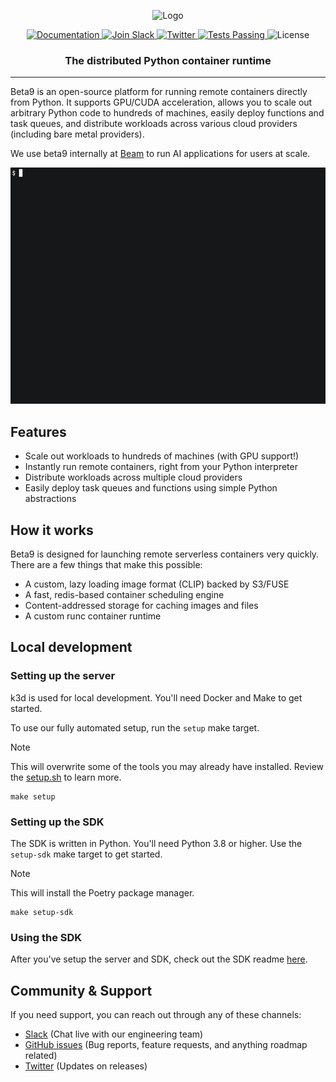 <p align="center">
<img alt="Logo" src="https://github.com/beam-cloud/beta9/assets/10925686/860052a1-2a96-4bad-a991-dd2b24e3b524"/ width="40%">
</p>

<p align="center">
  <a href="https://docs.beam.cloud">
    <img alt="Documentation" src="https://img.shields.io/badge/docs-quickstart-blue">
  </a>
  <a href="https://join.slack.com/t/beam-89x5025/shared_invite/zt-1ye1jzgg2-cGpMKuoXZJiT3oSzgPmN8g">
    <img alt="Join Slack" src="https://img.shields.io/badge/Beam-Join%20Slack-blue?logo=slack">
  </a>
    <a href="https://twitter.com/beam_cloud">
    <img alt="Twitter" src="https://img.shields.io/twitter/follow/beam_cloud.svg?style=social&logo=twitter">
  </a>
  <a href="https://github.com/beam-cloud/beta9/actions">
    <img alt="Tests Passing" src="https://github.com/beam-cloud/beta9/actions/workflows/ci.yml/badge.svg?branch=master">
  </a>
  <img alt="License" src="https://img.shields.io/badge/license-Apache--2.0-ff69b4"/>
</p>


<h3 align="center">
    The distributed Python container runtime
</h3>

---

Beta9 is an open-source platform for running remote containers directly from Python. It supports GPU/CUDA acceleration, allows you to scale out arbitrary Python code to hundreds of machines, easily deploy functions and task queues, and distribute workloads across various cloud providers (including bare metal providers).

We use beta9 internally at [Beam](https://beam.cloud) to run AI applications for users at scale.

![demo gif](sdk/docs/demo.gif)

## Features

- Scale out workloads to hundreds of machines (with GPU support!)
- Instantly run remote containers, right from your Python interpreter
- Distribute workloads across multiple cloud providers
- Easily deploy task queues and functions using simple Python abstractions

## How it works

Beta9 is designed for launching remote serverless containers very quickly. There are a few things that make this possible:

- A custom, lazy loading image format (CLIP) backed by S3/FUSE
- A fast, redis-based container scheduling engine
- Content-addressed storage for caching images and files
- A custom runc container runtime

## Local development

### Setting up the server

k3d is used for local development. You'll need Docker and Make to get started.

To use our fully automated setup, run the `setup` make target.

> [!NOTE]
> This will overwrite some of the tools you may already have installed. Review the [setup.sh](bin/setup.sh) to learn more.

```
make setup
```

### Setting up the SDK

The SDK is written in Python. You'll need Python 3.8 or higher. Use the `setup-sdk` make target to get started.

> [!NOTE]
> This will install the Poetry package manager.

```
make setup-sdk
```

### Using the SDK

After you've setup the server and SDK, check out the SDK readme [here](sdk/README.md).

## Community & Support

If you need support, you can reach out through any of these channels:

- [Slack](https://join.slack.com/t/beam-89x5025/shared_invite/zt-1ye1jzgg2-cGpMKuoXZJiT3oSzgPmN8g) \(Chat live with our engineering team\)
- [GitHub issues](https://github.com/beam-cloud/beta9/issues) \(Bug reports, feature requests, and anything roadmap related)
- [Twitter](https://twitter.com/beam_cloud) \(Updates on releases)
